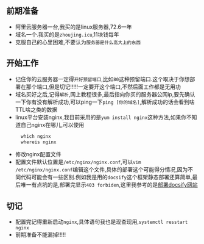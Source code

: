 ## 前期准备
* 阿里云服务器一台,我买的是linux服务器,72.6一年
* 域名一个.我买的是`zhoujing.icu`,11块钱每年
* 克服自己的心里困难,不要认为`服务器是什么高大上的东西`

## 开始工作
- 记住你的云服务器一定得`开好预留端口`,比如`80`这种预留端口.这个取决于你想部署在那个端口,但是切记!!!!!一定要开这个端口,不然后面工作都是无用功
- 域名买好之后,记得`解析`,网上教程很多,最后指向你买的服务器公网ip,要先确认一下你有没有解析成功,可以ping一下`ping [你的域名]`,解析成功的话会看到啥TTL啥之类的数据
- linux平台安装nginx,我目前采用的是`yum install nginx`这种方法,如果你不知道自己nginx在哪儿,可以使用
  ```js
    which nginx
    whereis nginx
  ```
- 修改nginx配置文件
- 配置文件默认位置是`/etc/nginx/nginx.conf`,可以`vim /etc/nginx/nginx.conf`编辑这个文件,具体的部署这个可能得分情况,因为不同代码可能会有一些区别.例如我是用的`docsify`这个框架静态部署还算简单,最后唯一有点坑的是,部署完显示`403 forbiden`,这里我参考的是[部署docsify网站](https://juejin.cn/post/6844904115466682375)

## 切记
* 配置完记得重新启动`nginx`,具体语句我也是现查现用,`systemctl resstart nginx`
* 前期准备不能漏掉!!!!!

  